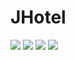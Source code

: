 # JHotel
![](https://user-images.githubusercontent.com/57368706/84705264-d21d9a80-af63-11ea-8c75-5912d646283a.png)
![](https://user-images.githubusercontent.com/57368706/84705272-d34ec780-af63-11ea-8b5e-fb4e5b4d0254.png)
![](https://user-images.githubusercontent.com/57368706/84705277-d5188b00-af63-11ea-9476-97f5744aa28c.png)
![](https://user-images.githubusercontent.com/57368706/84705285-d649b800-af63-11ea-91f9-3a2b8c8d5ed3.png)
